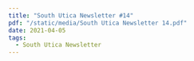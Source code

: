 ```yaml
---
title: "South Utica Newsletter #14"
pdf: "/static/media/South Utica Newsletter 14.pdf"
date: 2021-04-05
tags:
  - South Utica Newsletter
---
```

